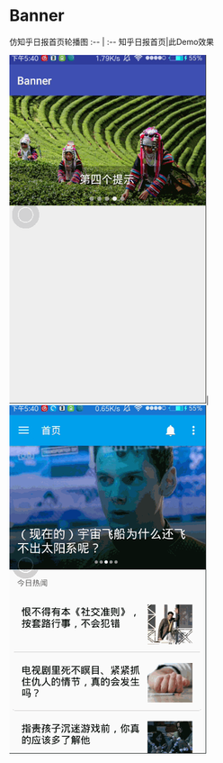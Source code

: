 # Banner
仿知乎日报首页轮播图
 :-- | :--
知乎日报首页|此Demo效果

![](https://github.com/Brioal/Banner/blob/master/art/1.gif)|![](https://github.com/Brioal/Banner/blob/master/art/2.gif)

